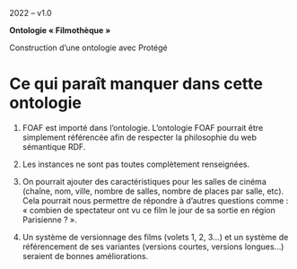 ﻿2022 – v1.0


**Ontologie « Filmothèque »**

Construction d’une ontologie avec Protégé


# **Ce qui paraît manquer dans cette ontologie**


1. FOAF est importé dans l’ontologie. L’ontologie FOAF pourrait être simplement référencée afin de respecter la philosophie du web sémantique RDF.

2. Les instances ne sont pas toutes complètement renseignées.

3. On pourrait ajouter des caractéristiques pour les salles de cinéma (chaîne, nom, ville, nombre de salles, nombre de places par salle, etc). Cela pourrait nous permettre de répondre à d’autres questions comme : « combien de spectateur ont vu ce film le jour de sa sortie en région Parisienne ? ».

4. Un système de versionnage des films (volets 1, 2, 3...) et un système de référencement de ses variantes (versions courtes, versions longues…) seraient de bonnes améliorations.
